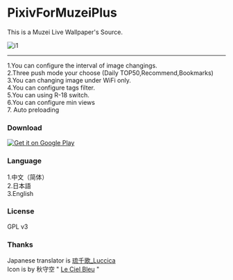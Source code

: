 # PixivForMuzeiPlus

This is a Muzei Live Wallpaper's Source.

![i1](http://image.coolapk.com/apk_image/2017/0406/E5AEA3E4BCA0E59BBE1-for-127776-o_1bd1pjh358p310n91sen1d0llcs10-uid-776252.jpg)

----------

1.You can configure the interval of image changings.  
2.Three push mode your choose (Daily TOP50,Recommend,Bookmarks)  
3.You can changing image under WiFi only.  
4.You can configure tags filter.  
5.You can using R-18 switch.  
6.You can configure min views  
7. Auto preloading  

### Download
[![Get it on Google Play](https://play.google.com/intl/en_us/badges/images/generic/en_badge_web_generic.png)](https://play.google.com/store/apps/details?id=moe.democyann.pixivformuzeiplus&pcampaignid=MKT-Other-global-all-co-prtnr-py-PartBadge-Mar2515-1)

### Language

1.中文（简体）  
2.日本語  
3.English  

### License

GPL v3

### Thanks

Japanese translator is [琉千歌_Luccica](https://twitter.com/Stella_Luccica)  
Icon is by 秋守空 " [Le Ciel Bleu](http://www.pixiv.net/member_illust.php?mode=medium&illust_id=51927352) "
